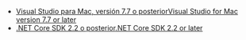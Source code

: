 * [<span data-ttu-id="6400b-101">Visual Studio para Mac, versión 7.7 o posterior</span><span class="sxs-lookup"><span data-stu-id="6400b-101">Visual Studio for Mac version 7.7 or later</span></span>](https://visualstudio.microsoft.com/downloads/)
* [<span data-ttu-id="6400b-102">.NET Core SDK 2.2 o posterior</span><span class="sxs-lookup"><span data-stu-id="6400b-102">.NET Core SDK 2.2 or later</span></span>](https://www.microsoft.com/net/download/all)